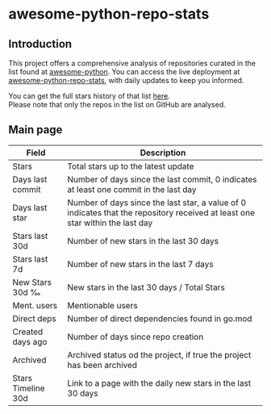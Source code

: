 # awesome-python-repo-stats

## Introduction

This project offers a comprehensive analysis of repositories curated in the list found at [awesome-python](https://github.com/vinta/awesome-python). You can access the live deployment at [awesome-python-repo-stats](https://emanuelef.github.io/awesome-python-repo-stats), with daily updates to keep you informed.  

You can get the full stars history of that list [here](https://emanuelef.github.io/gh-repo-stats-server/#/vinta/awesome-python).  
Please note that only the repos in the list on GitHub are analysed.


## Main page

| Field | Description |
| --- | --- |
| Stars | Total stars up to the latest update |
| Days last commit | Number of days since the last commit, 0 indicates at least one commit in the last day |
| Days last star | Number of days since the last star, a value of 0 indicates that the repository received at least one star within the last day |
| Stars last 30d | Number of new stars in the last 30 days |
| Stars last 7d | Number of new stars in the last 7 days |
| New Stars 30d ‰ | New stars in the last 30 days / Total Stars |
| Ment. users | Mentionable users |
| Direct deps | Number of direct dependencies found in go.mod |
| Created days ago | Number of days since repo creation |
| Archived | Archived status od the project, if true the project has been archived |
| Stars Timeline 30d | Link to a page with the daily new stars in the last 30 days |

